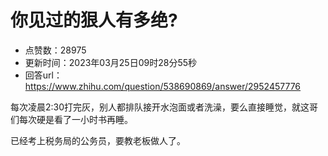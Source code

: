 # 你见过的狠人有多绝?
- 点赞数：28975
- 更新时间：2023年03月25日09时28分55秒
- 回答url：https://www.zhihu.com/question/538690869/answer/2952457776
<body>
 <p data-pid="DoL0-b2K">每次凌晨2:30打完灰，别人都排队接开水泡面或者洗澡，要么直接睡觉，就这哥们每次硬是看了一小时书再睡。</p>
 <p data-pid="fvRCFYgR">已经考上税务局的公务员，要教老板做人了。</p>
</body>